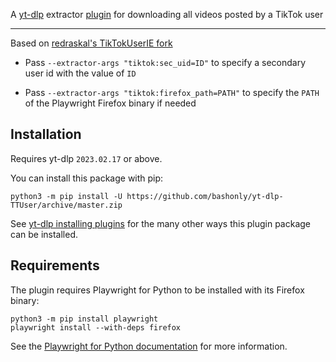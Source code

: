 A [yt-dlp](https://github.com/yt-dlp/yt-dlp) extractor [plugin](https://github.com/yt-dlp/yt-dlp#plugins) for downloading all videos posted by a TikTok user

---

Based on [redraskal's TikTokUserIE fork](https://github.com/redraskal/yt-dlp/tree/fix/tiktok-user)

 * Pass `--extractor-args "tiktok:sec_uid=ID"` to specify a secondary user id with the value of `ID`

 * Pass `--extractor-args "tiktok:firefox_path=PATH"` to specify the `PATH` of the Playwright Firefox binary if needed

## Installation

Requires yt-dlp `2023.02.17` or above.

You can install this package with pip:
```
python3 -m pip install -U https://github.com/bashonly/yt-dlp-TTUser/archive/master.zip
```

See [yt-dlp installing plugins](https://github.com/yt-dlp/yt-dlp#installing-plugins) for the many other ways this plugin package can be installed.

## Requirements

The plugin requires Playwright for Python to be installed with its Firefox binary:
```
python3 -m pip install playwright
playwright install --with-deps firefox
```
See the [Playwright for Python documentation](https://playwright.dev/python/docs/intro) for more information.
